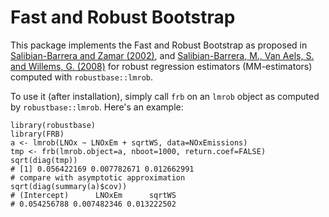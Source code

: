 # Fast and Robust Bootstrap

This package implements the Fast and Robust Bootstrap as proposed in 
[Salibian-Barrera and Zamar (2002)](http://dx.doi.org/10.1214/aos/1021379865), and
[Salibian-Barrera, M., Van Aels, S. and Willems, G. (2008)](http://dx.doi.org/10.1007/s10260-007-0048-6) for robust regression estimators (MM-estimators) computed with 
`robustbase::lmrob`. 

To use it (after installation), simply call `frb` on an `lmrob` object as computed 
by `robustbase::lmrob`. Here's an example:
```
library(robustbase)
library(FRB)
a <- lmrob(LNOx ~ LNOxEm + sqrtWS, data=NOxEmissions)
tmp <- frb(lmrob.object=a, nboot=1000, return.coef=FALSE)
sqrt(diag(tmp))
# [1] 0.056422169 0.007782671 0.012662991
# compare with asymptotic approximation
sqrt(diag(summary(a)$cov))
# (Intercept)      LNOxEm      sqrtWS 
# 0.054256788 0.007482346 0.013222502 
```
